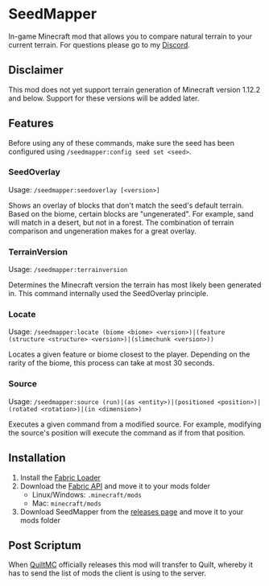 # SeedMapper
In-game Minecraft mod that allows you to compare natural terrain to your current terrain. For questions please go to my 
[Discord](https://discord.xpple.dev/).

## Disclaimer
This mod does not yet support terrain generation of Minecraft version 1.12.2 and below. Support for these versions will be added later.

## Features
Before using any of these commands, make sure the seed has been configured using `/seedmapper:config seed set <seed>`.
### SeedOverlay
Usage: `/seedmapper:seedoverlay [<version>]`

Shows an overlay of blocks that don't match the seed's default terrain. Based on the biome, certain blocks are 
"ungenerated". For example, sand will match in a desert, but not in a forest. The combination of terrain comparison and 
ungeneration makes for a great overlay.

### TerrainVersion
Usage: `/seedmapper:terrainversion`

Determines the Minecraft version the terrain has most likely been generated in. This command internally used the 
SeedOverlay principle.

### Locate
Usage: `/seedmapper:locate (biome <biome> <version>)|(feature (structure <structure> <version>)|(slimechunk <version>)) `

Locates a given feature or biome closest to the player. Depending on the rarity of the biome, this process can take at 
most 30 seconds.

### Source
Usage: `/seedmapper:source (run)|(as <entity>)|(positioned <position>)|(rotated <rotation>)|(in <dimension>)`

Executes a given command from a modified source. For example, modifying the source's position will execute the command 
as if from that position.

## Installation
1. Install the [Fabric Loader](https://fabricmc.net/use/)
1. Download the [Fabric API](https://minecraft.curseforge.com/projects/fabric/) and move it to your mods folder
   - Linux/Windows: `.minecraft/mods`
   - Mac: `minecraft/mods`
1. Download SeedMapper from the [releases page](https://modrinth.com/mod/seedmapper/versions/) and move it to your mods folder

## Post Scriptum
When [QuiltMC](https://quiltmc.org/) officially releases this mod will transfer to Quilt, whereby it has to send the list 
of mods the client is using to the server.
